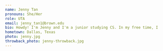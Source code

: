 ```yaml
---
name: Jenny Tan
pronouns: She/Her
role: UTA 
email: jenny_tan1@brown.edu
bio: Howdy! I'm Jenny and I'm a junior studying CS. In my free time, I like cooking, drinking an unhealthy amount of boba, and playing drums with Gendo Taiko!
hometown: Dallas, Texas
photo: jenny.jpg
throwback_photo: jenny-throwback.jpg
---
```

